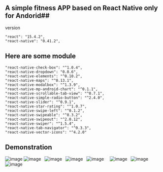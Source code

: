 

## A simple fitness APP based on React Native only for Andorid##
version

    "react": "15.4.2",
    "react-native": "0.41.2",

## Here are some module  ##
    "react-native-check-box": "^1.0.4",
    "react-native-dropdown": "0.0.6",
    "react-native-elements": "^0.10.2",
    "react-native-maps": "^0.13.1",
    "react-native-modalbox": "^1.3.9",
    "react-native-mp-android-chart": "^0.1.1",
    "react-native-scrollable-tab-view": "^0.7.1",
    "react-native-simple-radio-button": "^2.4.0",
    "react-native-slider": "^0.9.1",
    "react-native-star-rating": "^1.0.7",
    "react-native-swipe-left": "^0.1.2",
    "react-native-swipeable": "^0.3.2",
    "react-native-swipeout": "^2.0.12",
    "react-native-swiper": "^1.5.4",
    "react-native-tab-navigator": "^0.3.3",
    "react-native-vector-icons": "^4.2.0"
## Demonstration ##

![image](https://github.com/zengyanzi/PVT/blob/master/gif/03022017.gif )
![image](https://github.com/zengyanzi/PVT/blob/master/gif/09022017.gif )   
![image](https://github.com/zengyanzi/PVT/blob/master/gif/28042017.gif )  
![image](https://github.com/zengyanzi/PVT/blob/master/gif/07042017.gif )  
![image](https://github.com/zengyanzi/PVT/blob/master/gif/13042017.gif )    
![image](https://github.com/zengyanzi/PVT/blob/master/gif/05052017.gif )  
![image](https://github.com/zengyanzi/PVT/blob/master/gif/17052017.gif )  
![image](https://github.com/zengyanzi/PVT/blob/master/gif/26052017.gif )  

